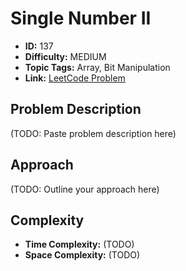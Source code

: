 # Single Number II

- **ID:** 137
- **Difficulty:** MEDIUM
- **Topic Tags:** Array, Bit Manipulation
- **Link:** [LeetCode Problem](https://leetcode.com/problems/single-number-ii/description/)

## Problem Description

(TODO: Paste problem description here)

## Approach

(TODO: Outline your approach here)

## Complexity

- **Time Complexity:** (TODO)
- **Space Complexity:** (TODO)
